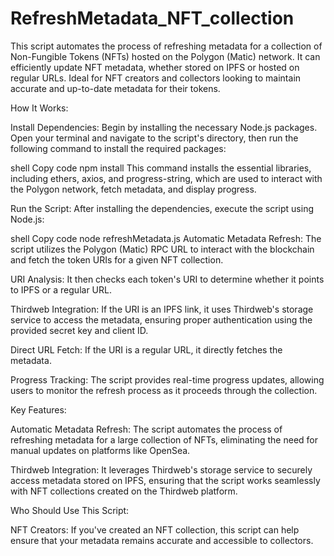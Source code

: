 # RefreshMetadata_NFT_collection
This script automates the process of refreshing metadata for a collection of Non-Fungible Tokens (NFTs) hosted on the Polygon (Matic) network. It can efficiently update NFT metadata, whether stored on IPFS or hosted on regular URLs. Ideal for NFT creators and collectors looking to maintain accurate and up-to-date metadata for their tokens.


How It Works:

Install Dependencies: Begin by installing the necessary Node.js packages. Open your terminal and navigate to the script's directory, then run the following command to install the required packages:

shell
Copy code
npm install
This command installs the essential libraries, including ethers, axios, and progress-string, which are used to interact with the Polygon network, fetch metadata, and display progress.

Run the Script: After installing the dependencies, execute the script using Node.js:

shell
Copy code
node refreshMetadata.js
Automatic Metadata Refresh: The script utilizes the Polygon (Matic) RPC URL to interact with the blockchain and fetch the token URIs for a given NFT collection.

URI Analysis: It then checks each token's URI to determine whether it points to IPFS or a regular URL.

Thirdweb Integration: If the URI is an IPFS link, it uses Thirdweb's storage service to access the metadata, ensuring proper authentication using the provided secret key and client ID.

Direct URL Fetch: If the URI is a regular URL, it directly fetches the metadata.

Progress Tracking: The script provides real-time progress updates, allowing users to monitor the refresh process as it proceeds through the collection.

Key Features:

Automatic Metadata Refresh: The script automates the process of refreshing metadata for a large collection of NFTs, eliminating the need for manual updates on platforms like OpenSea.

Thirdweb Integration: It leverages Thirdweb's storage service to securely access metadata stored on IPFS, ensuring that the script works seamlessly with NFT collections created on the Thirdweb platform.

Who Should Use This Script:

NFT Creators: If you've created an NFT collection, this script can help ensure that your metadata remains accurate and accessible to collectors.
